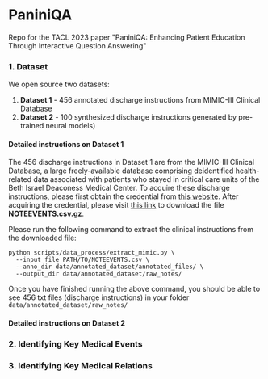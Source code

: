 # PaniniQA
Repo for the TACL 2023 paper "PaniniQA: Enhancing Patient Education Through Interactive Question Answering"


### 1. Dataset 

We open source two datasets:

1. **Dataset 1** - 456 annotated discharge instructions from MIMIC-III Clinical Database
2. **Dataset 2** - 100 synthesized discharge instructions generated by pre-trained neural models)

#### Detailed instructions on Dataset 1
The 456 discharge instructions in Dataset 1 are from the MIMIC-III Clinical Database, a large freely-available database comprising deidentified health-related data associated with patients who stayed in critical care units of the Beth Israel Deaconess Medical Center. 
To acquire these discharge instructions, please first obtain the credential from [this website](https://link-url-here.org).
After acquiring the credential, please visit [this link](https://physionet.org/content/mimiciii/1.4/NOTEEVENTS.csv.gz) to download the file **NOTEEVENTS.csv.gz**.

Please run the following command to extract the clinical instructions from the downloaded file:
```
python scripts/data_process/extract_mimic.py \
  --input_file PATH/TO/NOTEEVENTS.csv \
  --anno_dir data/annotated_dataset/annotated_files/ \
  --output_dir data/annotated_dataset/raw_notes/
```

Once you have finished running the above command, you should be able to see 456 txt files (discharge instructions) in your folder ```data/annotated_dataset/raw_notes/```

#### Detailed instructions on Dataset 2


### 2. Identifying Key Medical Events

### 3. Identifying Key Medical Relations



